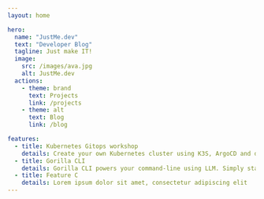 ```yaml
---
layout: home

hero:
  name: "JustMe.dev"
  text: "Developer Blog"
  tagline: Just make IT!
  image:
    src: /images/ava.jpg
    alt: JustMe.dev
  actions:
    - theme: brand
      text: Projects
      link: /projects
    - theme: alt
      text: Blog
      link: /blog

features:
  - title: Kubernetes Gitops workshop
    details: Create your own Kubernetes cluster using K3S, ArgoCD and deploy your first application using GitOps.
  - title: Gorilla CLI
    details: Gorilla CLI powers your command-line using LLM. Simply state your objective, and Gorilla CLI will generate potential commands for execution.
  - title: Feature C
    details: Lorem ipsum dolor sit amet, consectetur adipiscing elit
---
```


